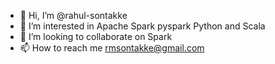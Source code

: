 - 👋 Hi, I’m @rahul-sontakke
- 👀 I’m interested in Apache Spark pyspark Python and Scala
- 💞️ I’m looking to collaborate on Spark
- 📫 How to reach me rmsontakke@gmail.com

<!---
rahul-sontakke/rahul-sontakke is a ✨ special ✨ repository because its `README.md` (this file) appears on your GitHub profile.
You can click the Preview link to take a look at your changes.
--->
